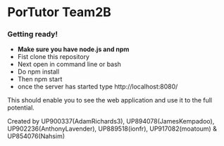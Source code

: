 # PorTutor Team2B

### Getting ready! 
* __Make sure you have node.js and npm__
* Fist clone this repository 
* Next open in command line or bash 
* Do npm install
* Then npm start
* once the server has started type http://localhost:8080/

This should enable you to see the web application and use it to the full potential. 

Created by UP900337(AdamRichards3), UP894078(JamesKempadoo), UP902236(AnthonyLavender), UP889518(ionfr), UP917082(moatoum) & UP854076(Nahsim)

